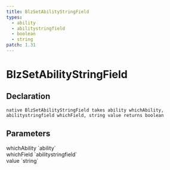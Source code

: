 ```yaml
---
title: BlzSetAbilityStringField
types:
  - ability
  - abilitystringfield
  - boolean
  - string
patch: 1.31
---
```


# BlzSetAbilityStringField

## Declaration

```
native BlzSetAbilityStringField takes ability whichAbility, abilitystringfield whichField, string value returns boolean
```

## Parameters
<dl>
  <dt>whichAbility `ability`</dt>
  <dd></dd>

  <dt>whichField `abilitystringfield`</dt>
  <dd></dd>

  <dt>value `string`</dt>
  <dd></dd>
</dl>